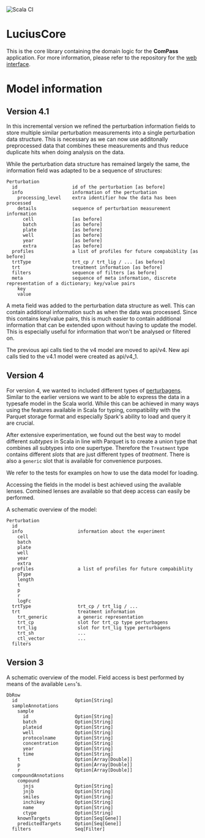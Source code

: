 ![Scala CI](https://github.com/data-intuitive/LuciusCore/workflows/Scala%20CI/badge.svg)

# LuciusCore

This is the core library containing the domain logic for the __ComPass__ application. For more information, please refer to the repository for the [web interface](https://github.com/data-intuitive/LuciusWeb).

# Model information

## Version 4.1

In this incremental version we refined the perturbation information fields to store multiple similar perturbation measurements into a single perturbation data structure.
This is necessary as we can now use additonally preprocessed data that combines these measurements and thus reduce duplicate hits when doing analysis on the data.

While the perturbation data structure has remained largely the same, the information field was adapted to be a sequence of structures:
```
Perturbation
  id                    id of the perturbation [as before]
  info                  information of the perturbation
    processing_level    extra identifier how the data has been processed
    details             sequence of perturbation measurement information
      cell              [as before]
      batch             [as before]
      plate             [as before]
      well              [as before]
      year              [as before]
      extra             [as before]
  profiles              a list of profiles for future compabiblity [as before]
  trtType               trt_cp / trt_lig / ... [as before]
  trt                   treatment information [as before]
  filters               sequence of filters [as before]
  meta                  sequence of meta information, discrete representation of a dictionary; key/value pairs
    key
    value
```

A meta field was added to the perturbation data structure as well. This can contain additional information such as when the data was processed.
Since this contains key/value pairs, this is much easier to contain additional information that can be extended upon without having to update the model.
This is especially useful for information that won't be analysed or filtered on.

The previous api calls tied to the v4 model are moved to api/v4.
New api calls tied to the v4.1 model were created as api/v4_1.

## Version 4

For version 4, we wanted to included different types of [perturbagens](https://clue.io/connectopedia/perturbagen_types_and_controls). Similar to the earlier versions we want to be able to express the data in a typesafe model in the Scala world. While this can be achieved in many ways using the features available in Scala for typing, compatibility with the Parquet storage format and especially Spark's ability to load and query it are crucial.

After extensive experimentation, we found out the best way to model different _subtypes_ in Scala in line with Parquet is to create a union type that combines all subtypes into one supertype. Therefore the `Treatment` type contains different _slots_ that are just different types of _treatment_. There is also a `generic` slot that is available for convenience purposes.

We refer to the tests for examples on how to use the data model for loading.

Accessing the fields in the model is best achieved using the available lenses. Combined lenses are available so that deep access can easily be performed.

A schematic overview of the model:

```
Perturbation
  id
  info                    information about the experiment
    cell
    batch
    plate
    well
    year
    extra
  profiles                a list of profiles for future compabiblity
    pType
    length
    t
    p
    r
    logFc
  trtType                 trt_cp / trt_lig / ...
  trt                     treatment information
    trt_generic           a generic representation
    trt_cp                slot for trt_cp type perturbagens
    trt_lig               slot for trt_lig type perturbagens
    trt_sh                ...
    ctl_vector            ...
  filters
```

## Version 3

A schematic overview of the model. Field access is best performed by means of the available `Lens`'s.

```
DbRow
  id                     Option[String]
  sampleAnnotations
    sample
      id                 Option[String]
      batch              Option[String]
      plateid            Option[String]
      well               Option[String]
      protocolname       Option[String]
      concentration      Option[String]
      year               Option[String]
      time               Option[String]
    t                    Option[Array[Double]]
    p                    Option[Array[Double]]
    r                    Option[Array[Double]]
  compoundAnnotations
    compound
      jnjs               Option[String]
      jnjb               Option[String]
      smiles             Option[String]
      inchikey           Option[String]
      name               Option[String]
      ctype              Option[String]
    knownTargets         Option[Seq[Gene]]
    predictedTargets     Option[Seq[Gene]]
  filters                Seq[Filter]
```

